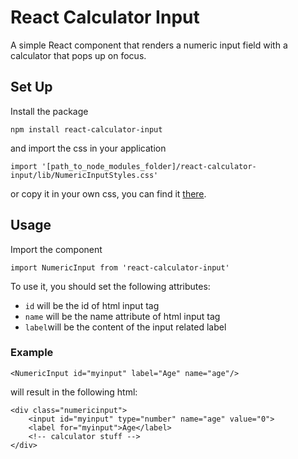 ﻿# React Calculator Input

A simple React component that renders a numeric input field with a calculator that pops up on focus.

## Set Up
Install the package

    npm install react-calculator-input
and import the css in your application

    import '[path_to_node_modules_folder]/react-calculator-input/lib/NumericInputStyles.css'
or copy it in your own css, you can find it [there](https://github.com/silviajoy/numeric-input-component/blob/master/lib/NumericInputStyles.css).

## Usage

Import the component 

    import NumericInput from 'react-calculator-input'
To use it, you should set the following attributes:

 - `id` will be the id of html input tag 
 - `name` will be the name attribute of html input tag
 - `label`will be the content of the input related label
 
### Example

    <NumericInput id="myinput" label="Age" name="age"/>
will result in the following html:

    <div class="numericinput">
	    <input id="myinput" type="number" name="age" value="0">
	    <label for="myinput">Age</label>
	    <!-- calculator stuff -->
	</div>
	

